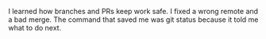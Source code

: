 I learned how branches and PRs keep work safe. I fixed a wrong remote and a bad merge. The command that saved me was git status because it told me what to do next.
